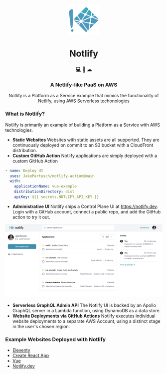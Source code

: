 <p align="center">
    <img alt="Notlify" src="./src/control-plane/ui/app/public/notlify-logo-square.png" width="100" />
</p>
<h1 align="center">
  Notlify
</h1>

<h3 align="center">
  💻 🚀 ☁ 
</h3>
<h3 align="center">
  A Netlify-like PaaS on AWS
</h3>
<p align="center">
  Notlify is a Platform as a Service example that mimics the functionality of Netlify, using AWS Serverless techonologies
</p>

### What is Notlify?

Notlify is primarily an example of building a Platform as a Service with AWS technologies.

- **Static Websites** Websites with static assets are all supported. They are continuously deployed on commit to an S3 bucket with a CloudFront distribution.
- **Custom GitHub Action** Notlify applications are simply deployed with a custom GitHub Action

```yaml
- name: Deploy UI
  uses: JakePartusch/notlify-action@main
  with:
    applicationName: vue-example
    distributionDirectory: dist
    apiKey: ${{ secrets.NOTLIFY_API_KEY }}
```

- **Administrative UI** Notlify ships a Control Plane UI at https://notlify.dev. Login with a GitHub account, connect a public repo, and add the GitHub action to try it out.
<p align="center">
    <img alt="Notlify" src="./docs/images/notlify-ui.png" width="1000" />
</p>

- **Serverless GraphQL Admin API** The Notlify UI is backed by an Apollo GraphQL server in a Lambda function, using DynamoDB as a data store.
- **Website Deployments via GitHub Actions** Notlify executes individual website deployments to a separate AWS Account, using a distinct stage in the user's chosen region. 

### Example Websites Deployed with Notlify
- [Eleventy](https://github.com/JakePartusch/eleventy-example)
- [Create React App](https://github.com/JakePartusch/cra-example)
- [Vue](https://github.com/JakePartusch/vue-example)
- [Notlify.dev](https://github.com/JakePartusch/notlify/tree/main/src/control-plane/ui/app)
